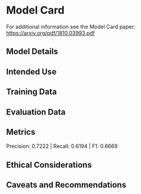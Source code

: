 # Model Card

For additional information see the Model Card paper: https://arxiv.org/pdf/1810.03993.pdf

## Model Details

## Intended Use

## Training Data

## Evaluation Data

## Metrics
Precision: 0.7222 | Recall: 0.6194 | F1: 0.6669

## Ethical Considerations

## Caveats and Recommendations
